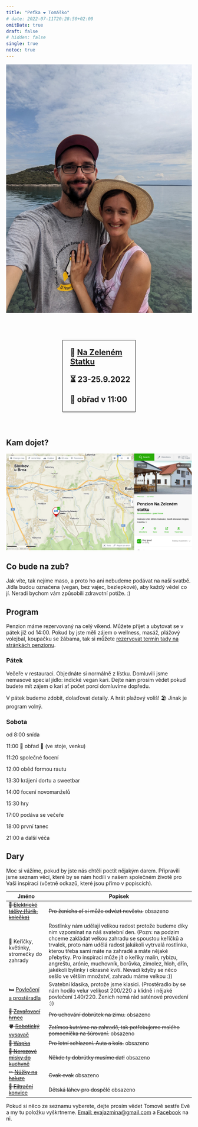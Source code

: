 ```yaml
---
title: "Peťka ❤️ Tomáško"
# date: 2022-07-11T20:28:50+02:00
omitDate: true
draft: false
# hidden: false
single: true
notoc: true
---
```


![:)](/img/tomu-ver.jpg)

<div style="margin: 70px auto; width: 35%; padding: 20px 0 0 20px; border: black 1px solid; font-size: 1.5em; font-weight: bold;">
📍 <a href="https://www.nazelenemstatku.cz">Na Zeleném Statku</a>

⏳ 23-25.9.2022

💒 obřad v 11:00
</div>

## Kam dojet?

![Penzion - mapa](/img/penzion-mapa.png)

## Co bude na zub?

Jak víte, tak nejíme maso, a proto ho ani nebudeme podávat na naší svatbě.
Jídla budou označena (vegan, bez vajec, bezlepkové), aby každý vědel co jí. Neradi bychom
vám způsobili zdravotní potíže. :)

## Program

Penzion máme rezervovaný na celý víkend. Můžete přijet a ubytovat se v pátek již od 14:00. Pokud by jste měli zájem o wellness, masáž, plážový volejbal, koupačku se žábama, tak si můžete [rezervovat termín tady na stránkách penzionu](https://www.nazelenemstatku.cz/wellness/).

### Pátek

Večeře v restauraci. Objednáte si normálně z lístku. Domluvili jsme nemasové special jídlo: indické vegan kari. Dejte nám prosím vědet pokud budete mít zájem o kari ať počet porcí domluvíme dopředu.

V pátek budeme zdobit, dolaďovat detaily. A hrát plažový voliš! 🏖️ Jinak je program volný.



### Sobota

od 8:00 snída

11:00 👰 obřad 🤵 (ve stoje, venku)

11:20 společné focení

12:00 oběd formou rautu

13:30 krájení dortu a sweetbar

14:00 focení novomanželů

15:30 hry

17:00 podáva se večeře

18:00 první tanec

21:00 a další véča


## Dary

Moc si vážíme, pokud by jste nás chtěli poctít nějakým darem. Připravili jsme seznam věcí, které by se nám hodili v našem společném životě pro Vaši inspiraci (včetně odkazů, které jsou přímo v popiscích).

| Jméno | Popisek |
|----|-----|
| ~~🛒 [Elektrické táčky (fúrik, kolečka)](https://stavebni-kolecka.heureka.cz/f:15879:42176990/)~~ | ~~Pro ženicha ať si může odvézt nevěstu.~~ obsazeno |
| 🌱  Keříčky, květinky, stromečky do zahrady | Rostlinky nám udělají velikou radost protože budeme díky nim vzpomínat na náš svatební den. (Pozn: na podzim chceme zakládat velkou zahradu se spoustou keříčků a trvalek, proto nám udělá radost jakákoli vytrvalá rostlinka, kterou třeba sami máte na zahradě a máte nějaké přebytky. Pro inspiraci může jít o keříky malin, rybízu, angreštu, arónie, muchovník, borůvka, zimolez, hloh, dřín, jakékoli bylinky i okrasné kvítí. Nevadí kdyby se něco sešlo ve větším množství, zahradu máme velkou :))  |
| 🛏 [Povlečení a prostěradla](https://www.matejovsky-povleceni.cz/svetle-hnede-prosteradlo-1.html) | Svatební klasika, protože jsme klasici. (Prostěradlo by se nám hodilo velur velikost 200/220 a klidně i nějaké povlečení 140/220. Ženich nemá rád saténové provedení :)) |
| ~~🍲 [Zavařovací hrnec](https://zavarovaci-hrnce.heureka.cz/eta-1127-90000/#prehled/)~~ | ~~Pro uchování dobrútek na zimu.~~ obsazeno |
| ~~🪣 [Robotický vysavač](https://roboticke-vysavace.heureka.cz/roidmi-eve-plus/#prehled/)~~ | ~~Zatímco kutráme na zahradě, tak potřebujeme malého pomocníčka na šúrovaní.~~ obsazeno |
| ~~🚿 [Wapka](https://vysokotlake-cistice.heureka.cz/karcher-k-5-compact-1_630-750_0/#prehled/)~~ | ~~Pro letní schlazení. Auta a kola.~~ obsazeno |
| ~~🥣 [Nerezové misky do kuchyně](https://misy.heureka.cz/wmf-06_4570_9990-gourmet-4-ks/#prehled/)~~ | ~~Někde ty dobrútky musíme dat!~~ obsazeno |
| ~~✂ [Núžky na haluze](https://dvourucni-nuzky.heureka.cz/fiskars-112590/#specifikace/)~~ | ~~Cvak cvak~~ obsazeno |
| ~~🍼 [Filtrační konvice](https://filtracni-konvice-a-lahve.heureka.cz/brita-marella-xl/#prehled/)~~ | ~~Dětská láhev pro dospělé~~ obsazeno |

Pokud si něco ze seznamu vyberete, dejte prosím vědet Tomově sestře Evě a my tu položku vyškrtneme. [Email: evajazmina@gmail.com](mailto:evajazmina@gmail.com) a [Facebook](https://www.facebook.com/EvaJTomeckova) na ni.
